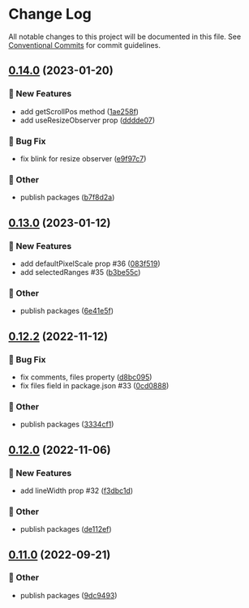 # Change Log

All notable changes to this project will be documented in this file.
See [Conventional Commits](https://conventionalcommits.org) for commit guidelines.

## [0.14.0](https://github.com/daybrush/ruler/blob/master/packages/react-ruler/compare/@scena/react-ruler@0.13.0...@scena/react-ruler@0.14.0) (2023-01-20)


### :rocket: New Features

* add getScrollPos method ([1ae258f](https://github.com/daybrush/ruler/blob/master/packages/react-ruler/commit/1ae258f9fcfb95bb4490b8b17f5efe99ca37020a))
* add useResizeObserver prop ([dddde07](https://github.com/daybrush/ruler/blob/master/packages/react-ruler/commit/dddde071b1dfca8a88ae08b2ba5dae1bcf80e105))


### :bug: Bug Fix

* fix blink for resize observer ([e9f97c7](https://github.com/daybrush/ruler/blob/master/packages/react-ruler/commit/e9f97c7720f2e582f677e3a33b76d8fb0f34c92c))


### :mega: Other

* publish packages ([b7f8d2a](https://github.com/daybrush/ruler/blob/master/packages/react-ruler/commit/b7f8d2a3041202dd89c3da14a7e93cd6ace206bb))



## [0.13.0](https://github.com/daybrush/ruler/blob/master/packages/react-ruler/compare/@scena/react-ruler@0.12.2...@scena/react-ruler@0.13.0) (2023-01-12)


### :rocket: New Features

* add defaultPixelScale prop #36 ([083f519](https://github.com/daybrush/ruler/blob/master/packages/react-ruler/commit/083f51904786354e39c592684e204aa1575d907d))
* add selectedRanges #35 ([b3be55c](https://github.com/daybrush/ruler/blob/master/packages/react-ruler/commit/b3be55c312efa2d6b9ea6b16ae1cd49cc0f96f04))


### :mega: Other

* publish packages ([6e41e5f](https://github.com/daybrush/ruler/blob/master/packages/react-ruler/commit/6e41e5f910f84f68b8db80b493a8c683ab755381))



## [0.12.2](https://github.com/daybrush/ruler/blob/master/packages/react-ruler/compare/@scena/react-ruler@0.12.0...@scena/react-ruler@0.12.2) (2022-11-12)


### :bug: Bug Fix

* fix comments, files property ([d8bc095](https://github.com/daybrush/ruler/blob/master/packages/react-ruler/commit/d8bc095c5e25e630d720c7b255cf4b42ada6c582))
* fix files field in package.json #33 ([0cd0888](https://github.com/daybrush/ruler/blob/master/packages/react-ruler/commit/0cd0888f667621af308fa9f3e3f1b51aadac3a29))


### :mega: Other

* publish packages ([3334cf1](https://github.com/daybrush/ruler/blob/master/packages/react-ruler/commit/3334cf1ad0f2bdd66d4a1a6fc26202f026077671))



## [0.12.0](https://github.com/daybrush/ruler/blob/master/packages/react-ruler/compare/@scena/react-ruler@0.11.0...@scena/react-ruler@0.12.0) (2022-11-06)


### :rocket: New Features

* add lineWidth prop #32 ([f3dbc1d](https://github.com/daybrush/ruler/blob/master/packages/react-ruler/commit/f3dbc1d695cfcb564637cc896f053d8db301ffa8))


### :mega: Other

* publish packages ([de112ef](https://github.com/daybrush/ruler/blob/master/packages/react-ruler/commit/de112ef49f2b4063a0b8e810abff0d646da5c3d1))



## [0.11.0](https://github.com/daybrush/ruler/blob/master/packages/react-ruler/compare/@scena/react-ruler@0.10.0...@scena/react-ruler@0.11.0) (2022-09-21)


### :mega: Other

* publish packages ([9dc9493](https://github.com/daybrush/ruler/blob/master/packages/react-ruler/commit/9dc9493020206310eb807d7c6d52e9b683f23723))
